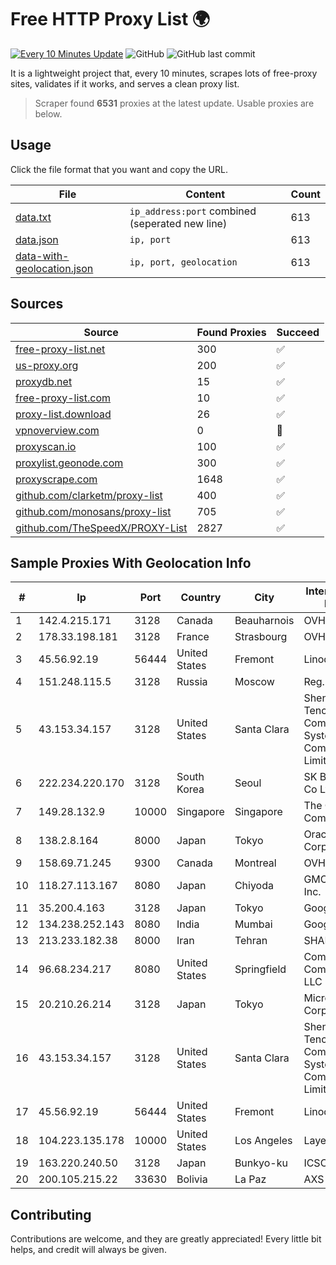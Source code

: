 
# Free HTTP Proxy List 🌍

[![Every 10 Minutes Update](https://github.com/mertguvencli/http-proxy-list/actions/workflows/main.yml/badge.svg?branch=main)](https://github.com/mertguvencli/http-proxy-list/actions/workflows/main.yml)
![GitHub](https://img.shields.io/github/license/mertguvencli/http-proxy-list)
![GitHub last commit](https://img.shields.io/github/last-commit/mertguvencli/http-proxy-list)

It is a lightweight project that, every 10 minutes, scrapes lots of free-proxy sites, validates if it works, and serves a clean proxy list.


> Scraper found **6531** proxies at the latest update. Usable proxies are below.

## Usage

Click the file format that you want and copy the URL.


|File|Content|Count|
|----|-------|-----|
|[data.txt](https://raw.githubusercontent.com/mertguvencli/http-proxy-list/main/proxy-list/data.txt)|`ip_address:port` combined (seperated new line)|613|
|[data.json](https://raw.githubusercontent.com/mertguvencli/http-proxy-list/main/proxy-list/data.json)|`ip, port`|613|
|[data-with-geolocation.json](https://raw.githubusercontent.com/mertguvencli/http-proxy-list/main/proxy-list/data-with-geolocation.json)|`ip, port, geolocation`|613|

## Sources

|Source|Found Proxies|Succeed|
|------|-------------|-------|
|[free-proxy-list.net](https://free-proxy-list.net)|300|✅|
|[us-proxy.org](https://www.us-proxy.org)|200|✅|
|[proxydb.net](http://proxydb.net)|15|✅|
|[free-proxy-list.com](https://free-proxy-list.com/?page=&port=&type%5B%5D=http&type%5B%5D=https&up_time=0&search=Search)|10|✅|
|[proxy-list.download](https://www.proxy-list.download/HTTP)|26|✅|
|[vpnoverview.com](https://vpnoverview.com/privacy/anonymous-browsing/free-proxy-servers)|0|🚫|
|[proxyscan.io](https://www.proxyscan.io)|100|✅|
|[proxylist.geonode.com](https://proxylist.geonode.com/api/proxy-list?limit=300&page=1&sort_by=lastChecked&sort_type=desc&protocols=http,https)|300|✅|
|[proxyscrape.com](https://api.proxyscrape.com/v2/?request=displayproxies&protocol=http&timeout=10000&country=all&ssl=all&anonymity=all)|1648|✅|
|[github.com/clarketm/proxy-list](https://raw.githubusercontent.com/clarketm/proxy-list/master/proxy-list-raw.txt)|400|✅|
|[github.com/monosans/proxy-list](https://raw.githubusercontent.com/monosans/proxy-list/main/proxies/http.txt)|705|✅|
|[github.com/TheSpeedX/PROXY-List](https://raw.githubusercontent.com/TheSpeedX/PROXY-List/master/http.txt)|2827|✅|


## Sample Proxies With Geolocation Info

|#|Ip|Port|Country|City|Internet Service Provider|
|-|--|----|-------|----|-------------------------|
|1|142.4.215.171|3128|Canada|Beauharnois|OVH SAS|
|2|178.33.198.181|3128|France|Strasbourg|OVH SAS|
|3|45.56.92.19|56444|United States|Fremont|Linode, LLC|
|4|151.248.115.5|3128|Russia|Moscow|Reg.Ru|
|5|43.153.34.157|3128|United States|Santa Clara|Shenzhen Tencent Computer Systems Company Limited|
|6|222.234.220.170|3128|South Korea|Seoul|SK Broadband Co Ltd|
|7|149.28.132.9|10000|Singapore|Singapore|The Constant Company|
|8|138.2.8.164|8000|Japan|Tokyo|Oracle Corporation|
|9|158.69.71.245|9300|Canada|Montreal|OVH SAS|
|10|118.27.113.167|8080|Japan|Chiyoda|GMO Internet, Inc.|
|11|35.200.4.163|3128|Japan|Tokyo|Google LLC|
|12|134.238.252.143|8080|India|Mumbai|Google LLC|
|13|213.233.182.38|8000|Iran|Tehran|SHARIF-EDU|
|14|96.68.234.217|8080|United States|Springfield|Comcast Cable Communications, LLC|
|15|20.210.26.214|3128|Japan|Tokyo|Microsoft Corporation|
|16|43.153.34.157|3128|United States|Santa Clara|Shenzhen Tencent Computer Systems Company Limited|
|17|45.56.92.19|56444|United States|Fremont|Linode, LLC|
|18|104.223.135.178|10000|United States|Los Angeles|LayerHost|
|19|163.220.240.50|3128|Japan|Bunkyo-ku|ICSCOE|
|20|200.105.215.22|33630|Bolivia|La Paz|AXS Bolivia S. A.|



## Contributing

Contributions are welcome, and they are greatly appreciated! Every
little bit helps, and credit will always be given.

